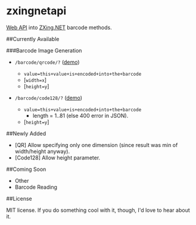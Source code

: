 zxingnetapi
===========

[Web API](http://zxingnetapi.azurewebsites.net/barcode/qrcode/?value=hello%20world&width=250&height=250) into [ZXing.NET](http://zxingnet.codeplex.com/) barcode methods.

##Currently Available

###Barcode Image Generation

* `/barcode/qrcode/?` ([demo](http://zxingnetapi.azurewebsites.net/barcode/qrcode/?value=I+did+it&height=500))
  * `value=this+value+is+encoded+into+the+barcode`
  * [`width=x`]
  * [`height=y`]
  
* `/barcode/code128/?` ([demo](http://zxingnetapi.azurewebsites.net/barcode/code128/?value=I+did+it))
  * `value=this+value+is+encoded+into+the+barcode`
    * length = 1..81 (else 400 error in JSON).
  * [`height=y`]

##Newly Added

* [QR] Allow specifying only one dimension (since result was min of width/height anyway).
* [Code128] Allow height parameter.

##Coming Soon

* Other 
* Barcode Reading

##License

MIT license. If you do something cool with it, though, I'd love to hear about it.
